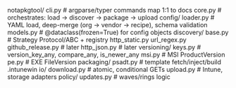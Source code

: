 notapkgtool/
  cli.py              # argparse/typer commands map 1:1 to docs
  core.py             # orchestrates: load -> discover -> package -> upload
  config/
    loader.py         # YAML load, deep-merge (org -> vendor -> recipe), schema validation
    models.py         # @dataclass(frozen=True) for config objects
  discovery/
    base.py           # Strategy Protocol/ABC + registry
    http_static.py
    url_regex.py
    github_release.py        # later
    http_json.py             # later
  versioning/
    keys.py           # version_key_any, compare_any, is_newer_any
    msi.py            # MSI ProductVersion
    pe.py             # EXE FileVersion
  packaging/
    psadt.py          # template fetch/inject/build .intunewin
  io/
    download.py       # atomic, conditional GETs
    upload.py         # Intune, storage adapters
  policy/
    updates.py        # waves/rings logic
